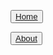 
<head> 
  <link rel="stylesheet" href="styles.css">
</head>

<div class="tab">
<nav id="site-nav">

<button class="tablinks" ><a href="home.html">Home</a></button>

<button class="tablinks"><a href="about.html">About</a></button>

</nav>
 </div>
